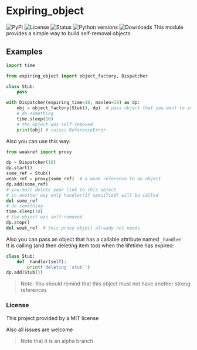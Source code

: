 # Expiring_object 
![[PyPI](https://pypi.python.org/project/expiring_object)](https://img.shields.io/pypi/v/expiring_object.svg)
![License](https://img.shields.io/pypi/l/expiring_object.svg)
![Status](https://img.shields.io/pypi/status/expiring_object.svg)
![Python versions](https://img.shields.io/pypi/pyversions/expiring_object.svg)
![Downloads](https://img.shields.io/pypi/dw/expiring_object.svg)
This module provides a simple way to build self-removal objects

## Examples
```python
import time

from expiring_object import object_factory, Dispatcher

class Stub:
    pass

with Dispatcher(expiring_time=10, maxlen=10) as dp:
    obj = object_factory(Stub(), dp)  # pass object that you want to self-remove and a dispatcher instance
    # do something
    time.sleep(10)
    # the object was self-removed
    print(obj) # raises ReferenceError

```

Also you can use this way:
```python
from weakref import proxy

dp = Dispatcher(10)
dp.start()
some_ref = Stub()
weak_ref = proxy(some_ref)  # a weak reference to an object
dp.add(some_ref)
# you must delete your link to this object
# in another way only handler(if specified) will ba called
del some_ref 
# do something
time.sleep(10)
# the object was self-removed
dp.stop()
del weak_ref  # this proxy object already not needs

```

Also you can pass an object that has a callable attribute named `_handler`
<br>It is calling (and then deleting item too) when the lifetime has expired:
```python
class Stub:
    def _handler(self):
        print('deleting `stub`')
dp.add(Stub())
```
> Note: You should remind that this object must not have another strong references
### License
This project provided by a MIT license

Also all issues are welcome

> Note that it is an alpha branch
